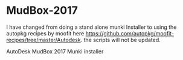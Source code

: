 # MudBox-2017

I have changed from doing a stand alone munki Installer to using the autopkg recipes by
moofit here https://github.com/autopkg/moofit-recipes/tree/master/Autodesk. the scripts will not
be updated.

AutoDesk MudBox 2017 Munki installer
